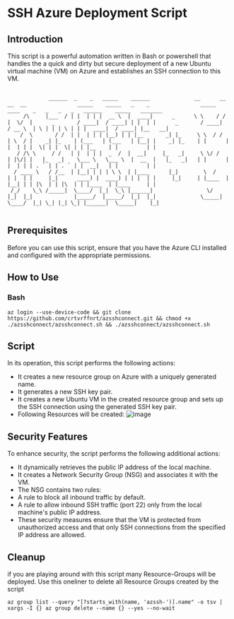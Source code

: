 # SSH Azure Deployment Script
## Introduction 
This script is a powerful automation written in Bash or powershell that handles the a quick and dirty but secure deployment of a new Ubuntu virtual machine (VM) on Azure and establishes an SSH connection to this VM.

```

             ______  _    _   _____    ______              __      __  __  __                _____    _____   _    _                _____    ____    _   _   _   _   ______    _____   _______ 
     /\     |___  / | |  | | |  __ \  |  ____|      _      \ \    / / |  \/  |      _       / ____|  / ____| | |  | |      _       / ____|  / __ \  | \ | | | \ | | |  ____|  / ____| |__   __|
    /  \       / /  | |  | | | |__) | | |__       _| |_     \ \  / /  | \  / |    _| |_    | (___   | (___   | |__| |    _| |_    | |      | |  | | |  \| | |  \| | | |__    | |         | |   
   / /\ \     / /   | |  | | |  _  /  |  __|     |_   _|     \ \/ /   | |\/| |   |_   _|    \___ \   \___ \  |  __  |   |_   _|   | |      | |  | | | . ` | | . ` | |  __|   | |         | |   
  / ____ \   / /__  | |__| | | | \ \  | |____      |_|        \  /    | |  | |     |_|      ____) |  ____) | | |  | |     |_|     | |____  | |__| | | |\  | | |\  | | |____  | |____     | |   
 /_/    \_\ /_____|  \____/  |_|  \_\ |______|                 \/     |_|  |_|             |_____/  |_____/  |_|  |_|              \_____|  \____/  |_| \_| |_| \_| |______|  \_____|    |_|   
                                                                                                                                                                                               
```                                                                                                                                                                                               
           
                                                                                                                                                                           

## Prerequisites
Before you can use this script, ensure that you have the Azure CLI installed and configured with the appropriate permissions. 

## How to Use
### Bash
```
az login --use-device-code && git clone https://github.com/crtvrffnrt/azsshconnect.git && chmod +x ./azsshconnect/azsshconnect.sh && ./azsshconnect/azsshconnect.sh
```

## Script
In its operation, this script performs the following actions:
- It creates a new resource group on Azure with a uniquely generated name.
- It generates a new SSH key pair.
- It creates a new Ubuntu VM in the created resource group and sets up the SSH connection using the generated SSH key pair.
- Following Resources will be created:
![image](https://github.com/crtvrffnrt/azsshconnect/assets/115865719/da04abdc-27bf-414c-9bab-151fb11c7f29)

## Security Features
To enhance security, the script performs the following additional actions:

- It dynamically retrieves the public IP address of the local machine.
- It creates a Network Security Group (NSG) and associates it with the VM.
- The NSG contains two rules:
- A rule to block all inbound traffic by default.
- A rule to allow inbound SSH traffic (port 22) only from the local machine's public IP address.
- These security measures ensure that the VM is protected from unauthorized access and that only SSH connections from the specified IP address are allowed.

## Cleanup
if you are playing around with this script many Resource-Groups will be deployed. Use this oneliner to delete all Resource Groups created by the script
```
az group list --query "[?starts_with(name, 'azssh-')].name" -o tsv | xargs -I {} az group delete --name {} --yes --no-wait
```
